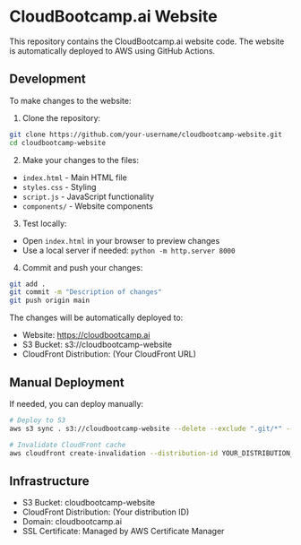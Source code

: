 # CloudBootcamp.ai Website

This repository contains the CloudBootcamp.ai website code. The website is automatically deployed to AWS using GitHub Actions.

## Development

To make changes to the website:

1. Clone the repository:
```bash
git clone https://github.com/your-username/cloudbootcamp-website.git
cd cloudbootcamp-website
```

2. Make your changes to the files:
- `index.html` - Main HTML file
- `styles.css` - Styling
- `script.js` - JavaScript functionality
- `components/` - Website components

3. Test locally:
- Open `index.html` in your browser to preview changes
- Use a local server if needed: `python -m http.server 8000`

4. Commit and push your changes:
```bash
git add .
git commit -m "Description of changes"
git push origin main
```

The changes will be automatically deployed to:
- Website: https://cloudbootcamp.ai
- S3 Bucket: s3://cloudbootcamp-website
- CloudFront Distribution: (Your CloudFront URL)

## Manual Deployment

If needed, you can deploy manually:

```bash
# Deploy to S3
aws s3 sync . s3://cloudbootcamp-website --delete --exclude ".git/*" --exclude ".github/*"

# Invalidate CloudFront cache
aws cloudfront create-invalidation --distribution-id YOUR_DISTRIBUTION_ID --paths "/*"
```

## Infrastructure

- S3 Bucket: cloudbootcamp-website
- CloudFront Distribution: (Your distribution ID)
- Domain: cloudbootcamp.ai
- SSL Certificate: Managed by AWS Certificate Manager